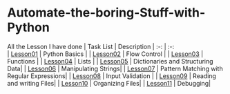 # Automate-the-boring-Stuff-with-Python

All the Lesson I have done
| Task List | Description 
| :-:       | :-:         
| [Lesson01](https://github.com/Unkn0wn-M4ster/Automate-the-boring-Stuff-with-Python/tree/main/Lesson1)   | Python Basics |
| [Lesson02](https://github.com/Unkn0wn-M4ster/Automate-the-boring-Stuff-with-Python/tree/main/Lesson2)   | Flow Control | 
| [Lesson03](https://github.com/Unkn0wn-M4ster/Automate-the-boring-Stuff-with-Python/tree/main/Lesson3)   | Functions | 
| [Lesson04](https://github.com/Unkn0wn-M4ster/Automate-the-boring-Stuff-with-Python/tree/main/Lesson4)   | Lists | 
| [Lesson05](https://github.com/Unkn0wn-M4ster/Automate-the-boring-Stuff-with-Python/tree/main/Lesson5)   | Dictionaries and Structuring Data| 
| [Lesson06](https://github.com/Unkn0wn-M4ster/Automate-the-boring-Stuff-with-Python/tree/main/Lesson6)   | Manipulating Strings| 
| [Lesson07](https://github.com/Unkn0wn-M4ster/Automate-the-boring-Stuff-with-Python/tree/main/Lesson7)   | Pattern Matching with Regular Expressions| 
| [Lesson08](https://github.com/Unkn0wn-M4ster/Automate-the-boring-Stuff-with-Python/tree/main/Lesson8)   | Input Validation | 
| [Lesson09](https://github.com/Unkn0wn-M4ster/Automate-the-boring-Stuff-with-Python/tree/main/Lesson9)   | Reading and writing Files| 
| [Lesson10](https://github.com/Unkn0wn-M4ster/Automate-the-boring-Stuff-with-Python/tree/main/Lesson10)   | Organizing Files| 
| [Lesson11](https://github.com/Unkn0wn-M4ster/Automate-the-boring-Stuff-with-Python/tree/main/Lesson11)   | Debugging| 

